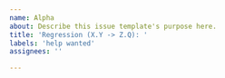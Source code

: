```yaml
---
name: Alpha
about: Describe this issue template's purpose here.
title: 'Regression (X.Y -> Z.Q): '
labels: 'help wanted'
assignees: ''

---
```




